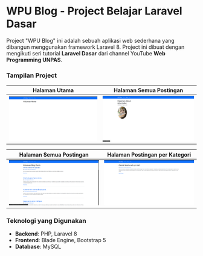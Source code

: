 # WPU Blog - Project Belajar Laravel Dasar

Project "WPU Blog" ini adalah sebuah aplikasi web sederhana yang dibangun menggunakan framework Laravel 8. Project ini dibuat dengan mengikuti seri tutorial **Laravel Dasar** dari channel YouTube **Web Programming UNPAS**.

### Tampilan Project

| Halaman Utama | Halaman Semua Postingan |
| :---: | :---: |
| ![Tampilan Halaman Utama](https://github.com/Karungg/wpu-blog/blob/main/public/img/docs/1.png) | ![Tampilan Halaman About](https://github.com/Karungg/wpu-blog/blob/main/public/img/docs/2.png) |

| Halaman Semua Postingan | Halaman Postingan per Kategori |
| :---: | :---: |
| ![Tampilan Halaman Semua Postingan](https://github.com/Karungg/wpu-blog/blob/main/public/img/docs/3.png) | ![Tampilan Halaman Detail Postingan](https://github.com/Karungg/wpu-blog/blob/main/public/img/docs/4.png) |

### Teknologi yang Digunakan

* **Backend**: PHP, Laravel 8
* **Frontend**: Blade Engine, Bootstrap 5
* **Database**: MySQL
